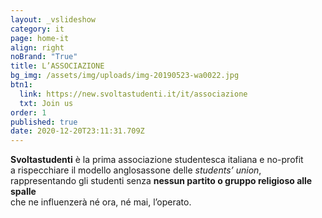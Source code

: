 ```yaml
---
layout: _vslideshow
category: it
page: home-it
align: right
noBrand: "True"
title: L’ASSOCIAZIONE
bg_img: /assets/img/uploads/img-20190523-wa0022.jpg
btn1:
  link: https://new.svoltastudenti.it/it/associazione
  txt: Join us
order: 1
published: true
date: 2020-12-20T23:11:31.709Z
---
```

**Svoltastudenti** è la prima associazione studentesca italiana e no-profit\
a rispecchiare il modello anglosassone delle *students’ union*,\
rappresentando gli studenti senza **nessun partito o gruppo religioso alle spalle**\
che ne influenzerà né ora, né mai, l’operato.